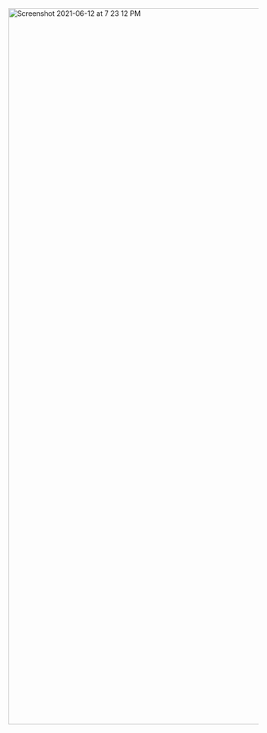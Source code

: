 <img width="1440" alt="Screenshot 2021-06-12 at 7 23 12 PM" src="https://user-images.githubusercontent.com/67383465/121778263-d484f580-cbb3-11eb-86ce-a3c15f0ae5f2.png">
